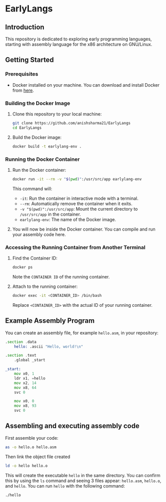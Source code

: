 # EarlyLangs

## Introduction

This repository is dedicated to exploring early programming languages, starting with assembly language for the x86 architecture on GNU/Linux.

## Getting Started

### Prerequisites

- Docker installed on your machine. You can download and install Docker from [here](https://www.docker.com/products/docker-desktop).

### Building the Docker Image

1. Clone this repository to your local machine:

    ```sh
    git clone https://github.com/anishsharma21/EarlyLangs
    cd EarlyLangs
    ```

2. Build the Docker image:

    ```sh
    docker build -t earlylang-env .
    ```

### Running the Docker Container

1. Run the Docker container:

    ```sh
    docker run -it --rm -v "$(pwd)":/usr/src/app earlylang-env
    ```

    This command will:
    - `-it`: Run the container in interactive mode with a terminal.
    - `--rm`: Automatically remove the container when it exits.
    - `-v "$(pwd)":/usr/src/app`: Mount the current directory to `/usr/src/app` in the container.
    - `earlylang-env`: The name of the Docker image.

2. You will now be inside the Docker container. You can compile and run your assembly code here.

### Accessing the Running Container from Another Terminal

1. Find the Container ID:

    ```sh
    docker ps
    ```

    Note the `CONTAINER ID` of the running container.

2. Attach to the running container:

    ```sh
    docker exec -it <CONTAINER_ID> /bin/bash
    ```

    Replace `<CONTAINER_ID>` with the actual ID of your running container.

## Example Assembly Program

You can create an assembly file, for example `hello.asm`, in your repository:

```asm
.section .data
    hello: .ascii "Hello, world!\n"

.section .text
    .global _start

_start:
    mov x0, 1          
    ldr x1, =hello     
    mov x2, 14         
    mov x8, 64         
    svc 0              

    mov x0, 0          
    mov x8, 93         
    svc 0 
```

## Assembling and executing assembly code

First assemble your code:

```sh
as -o hello.o hello.asm
```

Then link the object file created

```sh
ld -o hello hello.o
```
This will create the executable `hello` in the same directory. You can confirm this by using the `ls` command and seeing 3 files appear: `hello.asm`, `hello.o`, and `hello`.
You can run `hello` with the following command:

```sh
./hello
```

